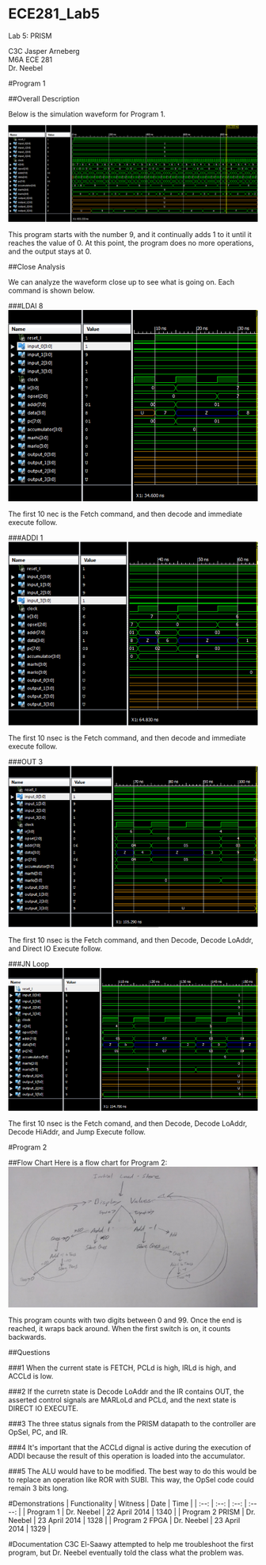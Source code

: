 ECE281_Lab5
===========

Lab 5: PRISM

C3C Jasper Arneberg  
M6A ECE 281  
Dr. Neebel  

#Program 1

##Overall Description

Below is the simulation waveform for Program 1.

![alt text](https://github.com/JasperArneberg/ECE281_Lab5/blob/master/entire_waveform.png?raw=true "Entire Waveform")

This program starts with the number 9, and it continually adds 1 to it until it reaches the value of 0. At this point, the program does no more operations, and the output stays at 0. 

##Close Analysis

We can analyze the waveform close up to see what is going on. Each command is shown below. 

###LDAI 8
![alt text](https://github.com/JasperArneberg/ECE281_Lab5/blob/master/ldai8.png?raw=true "LDAI 8")

The first 10 nec is the Fetch command, and then decode and immediate execute follow.

###ADDI 1
![alt text](https://github.com/JasperArneberg/ECE281_Lab5/blob/master/addi1.png?raw=true "ADDI 1")

The first 10 nsec is the Fetch command, and then decode and immediate execute follow.

###OUT 3
![alt text](https://github.com/JasperArneberg/ECE281_Lab5/blob/master/out3.png?raw=true "ADDI 1")

The first 10 nsec is the Fetch command, and then Decode, Decode LoAddr, and Direct IO Execute follow.

###JN Loop
![alt text](https://github.com/JasperArneberg/ECE281_Lab5/blob/master/jnloop.png?raw=true "JN Loop")

The first 10 nsec is the Fetch comand, and then Decode, Decode LoAddr, Decode HiAddr, and Jump Execute follow.

#Program 2

##Flow Chart
Here is a flow chart for Program 2:
![alt text](https://github.com/JasperArneberg/ECE281_Lab5/blob/master/flow_chart.jpg?raw=true "Program 2 Flow Chart")

This program counts with two digits between 0 and 99. Once the end is reached, it wraps back around. When the first switch is on, it counts backwards.

##Questions

###1
When the current state is FETCH, PCLd is high, IRLd is high, and ACCLd is low.

###2
If the curretn state is Decode LoAddr and the IR contains OUT, the asserted control signals are MARLoLd and PCLd, and the next state is DIRECT IO EXECUTE.

###3
The three status signals from the PRISM datapath to the controller are OpSel, PC, and IR.

###4
It's important that the ACCLd dignal is active during the execution of ADDI because the result of this operation is loaded into the accumulator.

###5
The ALU would have to be modified. The best way to do this would be to replace an operation like ROR with SUBI. This way, the OpSel code could remain 3 bits long.

#Demonstrations
| Functionality | Witness | Date | Time |
| :--: | :--: | :--: | :----: |
| Program 1 | Dr. Neebel | 22 April 2014 | 1340 |
| Program 2 PRISM | Dr. Neebel | 23 April 2014 | 1328 |
| Program 2 FPGA | Dr. Neebel | 23 April 2014 | 1329 |

#Documentation
C3C El-Saawy attempted to help me troubleshoot the first program, but Dr. Neebel eventually told the class what the problem was.
